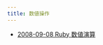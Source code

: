 ```yaml
---
title: 数値操作
---
```



- [2008-09-08 Ruby 数値演算](./../../../../../d/2008/09/08/Ruby_数値演算.md)




